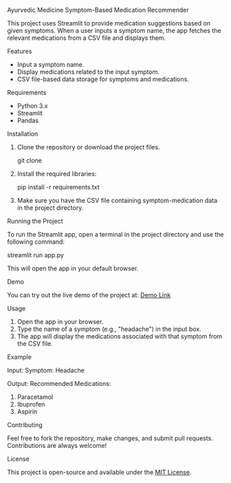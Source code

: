 Ayurvedic Medicine Symptom-Based Medication Recommender

This project uses Streamlit to provide medication suggestions based on given symptoms. When a user inputs a symptom name, the app fetches the relevant medications from a CSV file and displays them.

Features

- Input a symptom name.
- Display medications related to the input symptom.
- CSV file-based data storage for symptoms and medications.

Requirements

- Python 3.x
- Streamlit
- Pandas

Installation

1. Clone the repository or download the project files.
   
   git clone <repository-link>

2. Install the required libraries:

   pip install -r requirements.txt

3. Make sure you have the CSV file containing symptom-medication data in the project directory.

Running the Project

To run the Streamlit app, open a terminal in the project directory and use the following command:

   streamlit run app.py

This will open the app in your default browser.

Demo

You can try out the live demo of the project at: [Demo Link](<your-demo-link>)

Usage

1. Open the app in your browser.
2. Type the name of a symptom (e.g., "headache") in the input box.
3. The app will display the medications associated with that symptom from the CSV file.

Example

Input:
Symptom: Headache

Output:
Recommended Medications: 
1. Paracetamol
2. Ibuprofen
3. Aspirin

Contributing

Feel free to fork the repository, make changes, and submit pull requests. Contributions are always welcome!

License

This project is open-source and available under the [MIT License](LICENSE).
